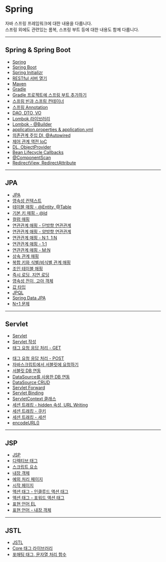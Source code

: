 # Spring

자바 스프링 프레임워크에 대한 내용을 다룹니다. <br>
스프링 외에도 관련있는 롬복, 스프링 부트 등에 대한 내용도 함께 다룹니다.
<hr>

## Spring & Spring Boot

- [Spring](https://velog.io/@bami/Spring-Spring) <br/>
- [Spring Boot](https://velog.io/@bami/Spring-Spring-Boot) <br/>
- [Spring Initializr](https://velog.io/@bami/Spring-Spring-Initializr) <br/>
- [RESTful 서버 열기](https://velog.io/@bami/Spring-RESTful-%EC%84%9C%EB%B2%84-%EC%97%B4%EA%B8%B0) <br/>
- [Maven](https://velog.io/@bami/Maven) <br/>
- [Gradle](https://velog.io/@bami/Gradle) <br/>
- [Gradle 프로젝트에 스프링 부트 추가하기](https://velog.io/@bami/Gradle-%ED%94%84%EB%A1%9C%EC%A0%9D%ED%8A%B8%EC%97%90-%EC%8A%A4%ED%94%84%EB%A7%81-%EB%B6%80%ED%8A%B8-%EC%B6%94%EA%B0%80%ED%95%98%EA%B8%B0) <br/>
- [스프링 빈과 스프링 컨테이너](https://velog.io/@bami/Spring-%EC%8A%A4%ED%94%84%EB%A7%81-%EB%B9%88%EA%B3%BC-%EC%8A%A4%ED%94%84%EB%A7%81-%EC%BB%A8%ED%85%8C%EC%9D%B4%EB%84%88) <br/>
- [스프링 Annotation](https://velog.io/@bami/Spring-Annotation) <br/>
- [DAO, DTO, VO](https://velog.io/@bami/Spring-DAO-DTO-VO) <br/>
- [Lombok 라이브러리](https://velog.io/@bami/Spring-Lombok-%EB%9D%BC%EC%9D%B4%EB%B8%8C%EB%9F%AC%EB%A6%AC) <br/>
- [Lombok - @Builder](https://velog.io/@bami/SpringLombok-Builder) <br/>
- [application.properties & application.yml](https://velog.io/@bami/application.properties-application.yml) <br/>
- [의존관계 주입 DI, @Autowired](https://velog.io/@bami/Spring-DI-Dependency-Injection-%EC%9D%98%EC%A1%B4%EA%B4%80%EA%B3%84-%EC%A3%BC%EC%9E%85-it9qrvtg) <br/>
- [제어 관계 역전 IoC](https://velog.io/@bami/Spring-IoC-Inversion-of-Control-%EC%A0%9C%EC%96%B4-%EA%B4%80%EA%B3%84-%EC%97%AD%EC%A0%84) <br/>
- [DL, ObjectProvider](https://velog.io/@bami/Spring-DL%EA%B3%BC-Provider) <br/>
- [Bean Lifecycle Callbacks](https://velog.io/@bami/Spring-Bean-Lifecycle-Callbacks) <br/>
- [@ComponentScan](https://velog.io/@bami/Spring-%EC%BB%B4%ED%8F%AC%EB%84%8C%ED%8A%B8-%EC%8A%A4%EC%BA%94) <br/>
- [RedirectView, RedirectAttribute](https://velog.io/@bami/Spring-%EC%8A%A4%ED%94%84%EB%A7%81-%EC%BB%A8%ED%8A%B8%EB%A1%A4%EB%9F%AC%EC%97%90%EC%84%9C-%ED%8C%8C%EB%9D%BC%EB%AF%B8%ED%84%B0%EA%B0%80-%ED%8F%AC%ED%95%A8%EB%90%9C-%ED%8E%98%EC%9D%B4%EC%A7%80-Redirect%ED%95%98%EA%B8%B0) <br/>

<hr>

## JPA

- [JPA](https://velog.io/@bami/JPA) <br/>
- [영속성 컨텍스트](https://velog.io/@bami/%EC%98%81%EC%86%8D%EC%84%B1-%EC%BB%A8%ED%85%8D%EC%8A%A4%ED%8A%B8) <br/>
- [테이블 매핑 - @Entity, @Table](https://velog.io/@bami/JPA-%EA%B0%9D%EC%B2%B4-%ED%85%8C%EC%9D%B4%EB%B8%94-%EB%A7%A4%ED%95%91-Entity-Table) <br/>
- [기본 키 매핑 - @Id](https://velog.io/@bami/JPA-%EA%B8%B0%EB%B3%B8-%ED%82%A4-%EB%A7%A4%ED%95%91-Id) <br/>
- [컬럼 매핑](https://velog.io/@bami/JPA-%EC%BB%AC%EB%9F%BC-%EB%A7%A4%ED%95%91) <br/>
- [연관관계 매핑 - 단방향 연관관계](https://velog.io/@bami/JPA-%EC%97%B0%EA%B4%80%EA%B4%80%EA%B3%84-%EB%A7%A4%ED%95%91-%EB%8B%A8%EB%B0%A9%ED%96%A5-%EC%97%B0%EA%B4%80%EA%B4%80%EA%B3%84) <br/>
- [연관관계 매핑 - 양방향 연관관계](https://velog.io/@bami/JPA-%EC%97%B0%EA%B4%80%EA%B4%80%EA%B3%84-%EB%A7%A4%ED%95%91-%EC%96%91%EB%B0%A9%ED%96%A5-%EC%97%B0%EA%B4%80%EA%B4%80%EA%B3%84) <br/>
- [연관관계 매핑 - N:1, 1:N](https://velog.io/@bami/JPA-%EC%97%B0%EA%B4%80%EA%B4%80%EA%B3%84-%EB%A7%A4%ED%95%91-N1-1N) <br/>
- [연관관계 매핑 - 1:1](https://velog.io/@bami/JPA-%EC%97%B0%EA%B4%80%EA%B4%80%EA%B3%84-%EB%A7%A4%ED%95%91-11) <br/>
- [연관관계 매핑 - M:N](https://velog.io/@bami/JPA-%EC%97%B0%EA%B4%80%EA%B4%80%EA%B3%84-%EB%A7%A4%ED%95%91-MN) <br/>
- [상속 관계 매핑](https://velog.io/@bami/JPA-%EC%83%81%EC%86%8D-%EA%B4%80%EA%B3%84-%EB%A7%A4%ED%95%91) <br/>
- [복합 키와 식별/비식별 관계 매핑](https://velog.io/@bami/JPA-%EB%B3%B5%ED%95%A9-%ED%82%A4%EC%99%80-%EC%8B%9D%EB%B3%84%EB%B9%84%EC%8B%9D%EB%B3%84-%EA%B4%80%EA%B3%84-%EB%A7%A4%ED%95%91) <br/>
- [조인 테이블 매핑](https://velog.io/@bami/JPA-%EC%A1%B0%EC%9D%B8-%ED%85%8C%EC%9D%B4%EB%B8%94-%EB%A7%A4%ED%95%91) <br/>
- [즉시 로딩, 지연 로딩](https://velog.io/@bami/JPA-%ED%94%84%EB%A1%9D%EC%8B%9C%EC%99%80-%EC%A6%89%EC%8B%9C-%EB%A1%9C%EB%94%A9-%EC%A7%80%EC%97%B0-%EB%A1%9C%EB%94%A9) <br/>
- [영속성 전이, 고아 객체](https://velog.io/@bami/JPA-%EC%98%81%EC%86%8D%EC%84%B1-%EC%A0%84%EC%9D%B4) </br>
- [값 타입](https://velog.io/@bami/JPA-%EA%B0%92-%ED%83%80%EC%9E%85) <br/>
- [JPQL](https://velog.io/@bami/JPA-JPQL) <br/>
- [Spring Data JPA](https://velog.io/@bami/JPA-Spring-Data-JPA) <br/>
- [N+1 문제](https://velog.io/@bami/JPA-N1-%EB%AC%B8%EC%A0%9C) <br/>

<hr>

## Servlet

- [Servlet](https://velog.io/@bami/Servlet-Java-Servlet) <br/>
- [Servlet 작성](https://velog.io/@bami/Servlet-%EC%84%9C%EB%B8%94%EB%A6%BF-%EC%9E%91%EC%84%B1%ED%95%98%EA%B8%B0) <br/>
- [<form> 태그 요청 응답 처리 - GET](https://velog.io/@bami/Servlet-form-%ED%83%9C%EA%B7%B8-%EC%9A%94%EC%B2%AD-%EC%9D%91%EB%8B%B5-92mzvi97) <br/>
- [<form> 태그 요청 응답 처리 - POST](https://velog.io/@bami/Servlet-POST-%EC%9A%94%EC%B2%AD-%EC%B2%98%EB%A6%AC) <br/>
- [자바스크립트에서 서블릿에 요청하기](https://velog.io/@bami/Servlet-%EC%9E%90%EB%B0%94%EC%8A%A4%ED%81%AC%EB%A6%BD%ED%8A%B8%EC%97%90%EC%84%9C-%EC%84%9C%EB%B8%94%EB%A6%BF%EC%97%90-%EC%9A%94%EC%B2%AD%ED%95%98%EA%B8%B0) <br/>
- [서블릿 DB 연동](https://velog.io/@bami/Servlet-Servlet%EA%B3%BC-DB-%EC%97%B0%EB%8F%99) <br/>
- [DataSource를 사용한 DB 연동](https://velog.io/@bami/Servlet-DataSource) <br/>
- [DataSource CRUD](https://velog.io/@bami/Servlet-DataSource-CRUD) <br/>
- [Servlet Forward](https://velog.io/@bami/Servlet-%EC%84%9C%EB%B8%94%EB%A6%BF-%ED%8F%AC%EC%9B%8C%EB%93%9C) <br/>
- [Servlet Binding](https://velog.io/@bami/Servlet-%EB%B0%94%EC%9D%B8%EB%94%A9) <br/>
- [ServletContext 클래스](https://velog.io/@bami/Servlet-ServletContext-%ED%81%B4%EB%9E%98%EC%8A%A4) <br/>
- [세션 트래킹 - hidden 속성, URL Writing](https://velog.io/@bami/Servlet-%EC%84%B8%EC%85%98-%ED%8A%B8%EB%9E%98%ED%82%B9-hidden-URL-Writing) <br/>
- [세션 트래킹 - 쿠키](https://velog.io/@bami/Servlet-%EC%84%B8%EC%85%98-%ED%8A%B8%EB%9E%98%ED%82%B9-%EC%BF%A0%ED%82%A4) <br/>
- [세션 트래킹 - 세션](https://velog.io/@bami/Servlet-%EC%84%B8%EC%85%98-%ED%8A%B8%EB%9E%98%ED%82%B9-%EC%84%B8%EC%85%98) <br/>
- [encodeURL()](https://velog.io/@bami/Servlet-encodeURL) <br/>

<hr>

## JSP

- [JSP](https://velog.io/@bami/JSP-JSP) <br/>
- [디렉티브 태그](https://velog.io/@bami/JSP-%EB%94%94%EB%A0%89%ED%8B%B0%EB%B8%8C-%ED%83%9C%EA%B7%B8) <br/>
- [스크립트 요소](https://velog.io/@bami/JSP-%EC%8A%A4%ED%81%AC%EB%A6%BD%ED%8A%B8-%EC%9A%94%EC%86%8C) <br/>
- [내장 객체](https://velog.io/@bami/JSP-%EB%82%B4%EC%9E%A5-%EA%B0%9D%EC%B2%B4) <br/>
- [예외 처리 페이지](https://velog.io/@bami/JSP-%EC%98%88%EC%99%B8-%EC%B2%98%EB%A6%AC-%ED%8E%98%EC%9D%B4%EC%A7%80) <br/>
- [시작 페이지](https://velog.io/@bami/ServletJSP-%EC%8B%9C%EC%9E%91-%ED%8E%98%EC%9D%B4%EC%A7%80-%EB%B3%80%EA%B2%BD%ED%95%98%EA%B8%B0) <br/>
- [액션 태그 - 인클루드 액션 태그](https://velog.io/@bami/JSP-%EC%95%A1%EC%85%98-%ED%83%9C%EA%B7%B8-%EC%9D%B8%ED%81%B4%EB%A3%A8%EB%93%9C-%EC%95%A1%EC%85%98-%ED%83%9C%EA%B7%B8) <br/>
- [액션 태그 - 포워드 액션 태그](https://velog.io/@bami/JSP-%EC%95%A1%EC%85%98-%ED%83%9C%EA%B7%B8-%ED%8F%AC%EC%9B%8C%EB%93%9C-%EC%95%A1%EC%85%98-%ED%83%9C%EA%B7%B8) <br/>
- [표현 언어 EL](https://velog.io/@bami/JSP-%ED%91%9C%ED%98%84-%EC%96%B8%EC%96%B4-EL) <br/>
- [표현 언어 - 내장 객체](https://velog.io/@bami/JSP-%ED%91%9C%ED%98%84-%EC%96%B8%EC%96%B4-%EB%82%B4%EC%9E%A5-%EA%B0%9D%EC%B2%B4) <br/>

<hr>

## JSTL

- [JSTL](https://velog.io/@bami/JSTL-JSTL) <br/>
- [Core 태그 라이브러리](https://velog.io/@bami/JSTL-Core-%ED%83%9C%EA%B7%B8-%EB%9D%BC%EC%9D%B4%EB%B8%8C%EB%9F%AC%EB%A6%AC) <br/>
- [포매팅 태그, 문자열 처리 함수](https://velog.io/@bami/JSTL-%ED%8F%AC%EB%A7%A4%ED%8C%85-%EB%AC%B8%EC%9E%90%EC%97%B4-%EC%B2%98%EB%A6%AC-%ED%95%A8%EC%88%98) <br/>